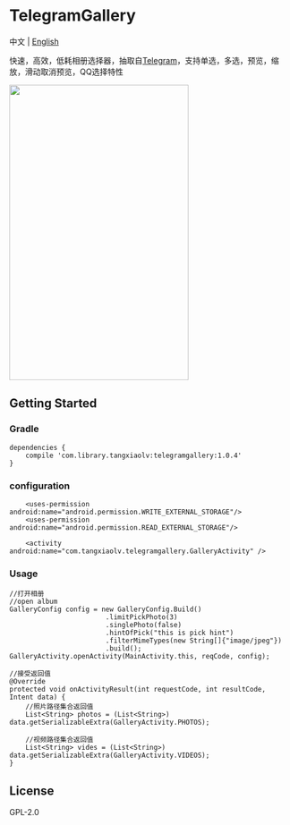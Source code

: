 # TelegramGallery
中文 | [English](https://github.com/TangXiaoLv/TelegramGallery)

快速，高效，低耗相册选择器，抽取自[Telegram](https://github.com/DrKLO/Telegram)，支持单选，多选，预览，缩放，滑动取消预览，QQ选择特性

<img src="png/1.gif" height= "528" width="320">

## Getting Started
### Gradle
```
dependencies {
    compile 'com.library.tangxiaolv:telegramgallery:1.0.4'
}
```

### configuration
```
    <uses-permission android:name="android.permission.WRITE_EXTERNAL_STORAGE"/>
    <uses-permission android:name="android.permission.READ_EXTERNAL_STORAGE"/>
    
    <activity android:name="com.tangxiaolv.telegramgallery.GalleryActivity" />
```
### Usage
```
//打开相册
//open album
GalleryConfig config = new GalleryConfig.Build()
                        .limitPickPhoto(3)
                        .singlePhoto(false)
                        .hintOfPick("this is pick hint")
                        .filterMimeTypes(new String[]{"image/jpeg"})
                        .build();
GalleryActivity.openActivity(MainActivity.this, reqCode, config);

//接受返回值
@Override
protected void onActivityResult(int requestCode, int resultCode, Intent data) {
	//照片路径集合返回值
    List<String> photos = (List<String>) data.getSerializableExtra(GalleryActivity.PHOTOS);

    //视频路径集合返回值
    List<String> vides = (List<String>) data.getSerializableExtra(GalleryActivity.VIDEOS);
}
```
## License
GPL-2.0
